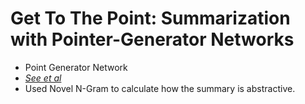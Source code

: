 # Get To The Point: Summarization with Pointer-Generator Networks

* Point Generator Network
* [*See et al*](https://arxiv.org/abs/1704.04368)
* Used Novel N-Gram to calculate how the summary is abstractive.
